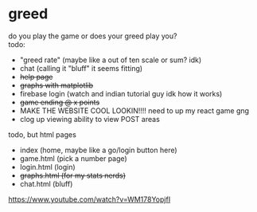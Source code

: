 # greed
do you play the game or does your greed play you? <br>
todo: 
- "greed rate" (maybe like a out of ten scale or sum? idk)
- chat (calling it "bluff" it seems fitting)
- ~~help page~~
- ~~graphs with matplotlib~~
- firebase login (watch and indian tutorial guy idk how it works)
- ~~game ending @ x points~~
- MAKE THE WEBSITE COOL LOOKIN!!!! need to up my react game gng
- clog up viewing ability to view POST areas

todo, but html pages
- index (home, maybe like a go/login button here)
- game.html (pick a number page)
- login.html (login)
- ~~graphs.html (for my stats nerds)~~
- chat.html (bluff)

https://www.youtube.com/watch?v=WM178YopjfI